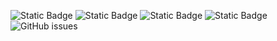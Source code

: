 ![Static Badge](https://img.shields.io/badge/blacklists-60-000000) ![Static Badge](https://img.shields.io/badge/blacklisted-2809506-cc0000) ![Static Badge](https://img.shields.io/badge/whitelisted-2242-00CC00) ![Static Badge](https://img.shields.io/badge/streaming_blacklist-28106-000000) ![GitHub issues](https://img.shields.io/github/issues/fabriziosalmi/blacklists)
